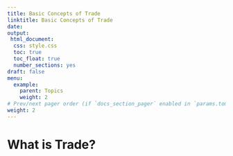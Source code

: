 ```yaml
---
title: Basic Concepts of Trade
linktitle: Basic Concepts of Trade
date: 
output: 
 html_document:
  css: style.css 
  toc: true
  toc_float: true
  number_sections: yes
draft: false
menu:
  example:
    parent: Topics 
    weight: 2
# Prev/next pager order (if `docs_section_pager` enabled in `params.toml`)
weight: 2
---
```


# What is Trade?
